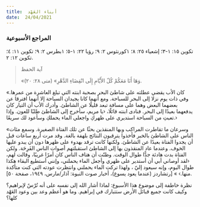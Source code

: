 ```yaml
---
title:  أبناء العَهْد
date:  24/04/2021
---
```


### المراجع الأسبوعية
تكوين ١٥: ١-٣؛ إشعياء ٢٥: ٨؛ ١كورنثوس ٢: ٩؛ رؤيا ٢٢: ١-٥؛ ١بطرس ٢: ٩؛ تكوين ١١: ٤؛ تكوين ١٢: ٢.

> <p>آية الحفظ</p>
> «وَهَا أَنَا مَعَكُمْ كُلّ الأَيَّامِ إِلَى انْقِضَاءِ الدَّهْرِ» (متى ٢٨: ٢٠).

«كان الأب يقضي عطلته على شاطئ البحر بصحبة ابنته التي تبلغ العاشرة من عمرها. وفي ذات يوم نزلا إلى البحر للسباحة. ومع أنهما كانا يجيدان السباحة إلا أنهما افترقا عن بعضهما البعض وهما على مسافة تبعد قليلًا عن الشاطئ. وأدرك الأب أن التيار كان يدفعهما بعيدًا إلى البحر. فنادى ابنته قائلًا، ‹يا مريم، سأخرج إلى الشاطئ طلبًا للعون. وإذا تعبتِ من السباحة استديري على ظهركِ واجعلي الماء يحملكِ وسأعود لك سريعًا.›

«وسرعان ما تقاطرت المراكب وبها المنقذين بحثًا عن تلك الفتاة الصغيرة. وسمع مئات الناس على الشاطئ بالخبر فأخذوا يترقبون النتائج بلهفة بالغة. وقد مرت أربع ساعات قبل أن يجدوا الفتاة بعيدًا عن الشاطئ. ولكنها كانت ترقد بهدوء على ظهرها دون أن يبدو عليها الخوف. وعندما عاد المنقذون بها إلى الشاطئ استقبلتهم أصوات الناس الفَرِحَة. ولكن الفتاة بدت هادئة جدًّا طوال الوقت. وظنّت أن هتاف الناس كان أمرًا غريبًا، وقالت لهم، ‹لقد أوصاني أبي أن أستدير على ظهري وأجعل الماء يحملني، وإنني أستطيع البقاء هكذا طوال اليوم، وإنه سيعود إليّ ، ولهذا تركت الماء يحملني وانتظرت عودته التي كنت متأكدة منها.› » [رتشاردز (عندما يعود يسوع)، أخبار صوت النبوة: آذار/مارس، ١٩٤٩، صفحة ٥٠].

نظرة خاطفة إلى موضوع هذا الأسبوع: لماذا أشار الله إلى نفسه على أنه تُرْسٌ لإبراهيم؟ وكيف كانت جميع قبائل الأرض ستتبارك في إبراهيم. وما هو أعظم وعد بين وعود العَهْد كلها؟